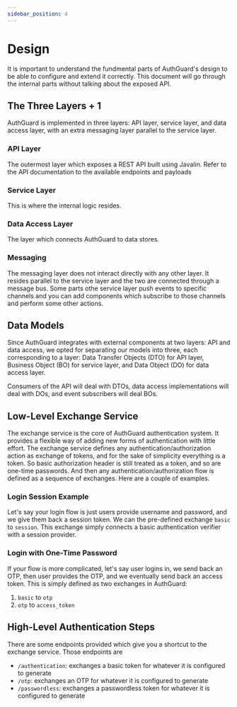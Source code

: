 ```yaml
---
sidebar_position: 4
---
```

# Design
It is important to understand the fundmental parts of AuthGuard's design to be able to configure and extend it correctly. This document will go through the internal parts without talking about the exposed API.

## The Three Layers + 1
AuthGuard is implemented in three layers: API layer, service layer, and data access
layer, with an extra messaging layer parallel to the service layer.

### API Layer
The outermost layer which exposes a REST API built using Javalin. Refer to the API
documentation to the available endpoints and payloads

### Service Layer
This is where the internal logic resides.

### Data Access Layer
The layer which connects AuthGuard to data stores.

### Messaging
The messaging layer does not interact directly with any other layer. It resides
parallel to the service layer and the two are connected through a message bus.
Some parts othe service layer push events to specific channels and you can add
components which subscribe to those channels and perform some other actions.

## Data Models
Since AuthGuard integrates with external components at two layers: API and data
access, we opted for separating our models into three, each corresponding to a
layer: Data Transfer Objects (DTO) for API layer, Business Object (BO) for service
layer, and Data Object (DO) for data access layer.

Consumers of the API will deal with DTOs, data access implementations will deal with DOs, and event subscribers will deal BOs.

## Low-Level Exchange Service
The exchange service is the core of AuthGuard authentication system. It provides a
flexible way of adding new forms of authentication with little effort. The exchange
service defines any authentication/authorization action as exchange of tokens, and
for the sake of simplicity everything is a token. So basic authorization header is
still treated as a token, and so are one-time passwords. And then any
authentication/authorization flow is defined as a sequence of exchanges. Here are a
couple of examples.

### Login Session Example
Let's say your login flow is just users provide username and password, and we give
them back a session token. We can the pre-defined exchange `basic` to `session`.
This exchange simply connects a basic authentication verifier with a session
provider.

### Login with One-Time Password
If your flow is more complicated, let's say user logins in, we send back an OTP,
then user provides the OTP, and we eventually send back an access token. This is
simply defined as two exchanges in AuthGuard:
1. `basic` to `otp`
2. `otp` to `access_token`

## High-Level Authentication Steps
There are some endpoints provided which give you a shortcut to the exchange
service. Those endpoints are
* `/authentication`: exchanges a basic token for whatever it is configured to
generate
* `/otp`: exchanges an OTP for whatever it is configured to generate
* `/passwordless`: exchanges a passwordless token for whatever it is configured to
generate
